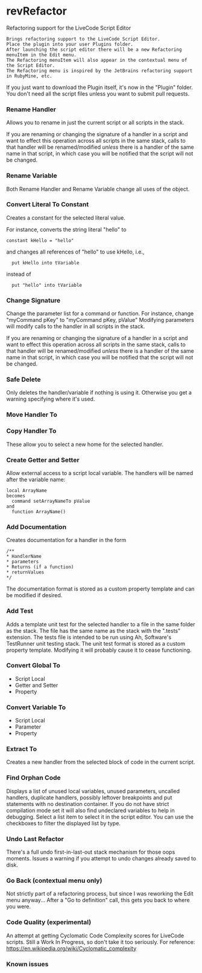 # revRefactor
Refactoring support for the LiveCode Script Editor

    Brings refactoring support to the LiveCode Script Editor.
    Place the plugin into your user Plugins folder.
    After launching the script editor there will be a new Refactoring menuItem in the Edit menu.
    The Refactoring menuItem will also appear in the contextual menu of the Script Editor.
    The Refactoring menu is inspired by the JetBrains refactoring support in RubyMine, etc.

If you just want to download the Plugin itself, it's now in the "Plugin" folder.
You don't need all the script files unless you want to submit pull requests.

### Rename Handler
Allows you to rename in just the current script or all scripts in the stack.

If you are renaming or changing the signature of a handler in a script and want to effect this operation across all scripts in the same stack, calls to that handler will be renamed/modified *unless* there is a handler of the same name in that script, in which case you will be notified that the script will not be changed.

### Rename Variable
Both Rename Handler and Rename Variable change all uses of the object.

### Convert Literal To Constant
Creates a constant for the selected literal value.

For instance, converts the string literal "hello" to

    constant kHello = "hello"

and changes all references of "hello" to use kHello, i.e.,

      put kHello into tVariable

instead of

      put "hello" into tVariable

### Change Signature
Change the parameter list for a command or function.
For instance, change "myCommand pKey" to "myCommand pKey, pValue"
Modifying parameters will modify calls to the handler in all scripts in the stack.

If you are renaming or changing the signature of a handler in a script and want to effect this operation across all scripts in the same stack, calls to that handler will be renamed/modified *unless* there is a handler of the same name in that script, in which case you will be notified that the script will not be changed.

### Safe Delete
Only deletes the handler/variable if nothing is using it.
Otherwise you get a warning specifying where it's used.

### Move Handler To
### Copy Handler To
These allow you to select a new home for the selected handler.

### Create Getter and Setter
Allow external access to a script local variable.
The handlers will be named after the variable name:

    local ArrayName
    becomes
      command setArrayNameTo pValue
    and
      function ArrayName()

### Add Documentation
Creates documentation for a handler in the form

    /**
    * HandlerName
    * parameters
    * Returns (if a function)
    * returnValues
    */

The documentation format is stored as a custom property template and can be modified if desired.

### Add Test
Adds a template unit test for the selected handler to a file in the same folder as the stack.
The file has the same name as the stack with the ".tests" extension.
The tests file is intended to be run using Ah, Software's TestRunner unit testing stack.
The unit test format is stored as a custom property template.
Modifying it will probably cause it to cease functioning.

### Convert Global To
* Script Local
* Getter and Setter
* Property

### Convert Variable To
* Script Local
* Parameter
* Property

### Extract To
Creates a new handler from the selected block of code in the current script.

### Find Orphan Code
Displays a list of unused local variables, unused parameters, uncalled handlers, duplicate handlers, possibly leftover breakpoints and put statements with no destination container. If you do not have strict compilation mode set it will also find undeclared variables to help in debugging.
Select a list item to select it in the script editor.
You can use the checkboxes to filter the displayed list by type.

### Undo Last Refactor
There's a full undo first-in-last-out stack mechanism for those oops moments.
Issues a warning if you attempt to undo changes already saved to disk.

### Go Back (contextual menu only)
Not strictly part of a refactoring process, but since I was reworking the Edit menu anyway...
After a "Go to definition" call, this gets you back to where you were.

### Code Quality (experimental)
An attempt at getting Cyclomatic Code Complexity scores for LiveCode scripts.
Still a Work In Progress, so don't take it too seriously.
For reference: https://en.wikipedia.org/wiki/Cyclomatic_complexity

### Known issues

